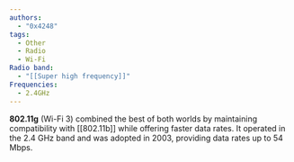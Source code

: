 ```yaml
---
authors:
  - "0x4248"
tags:
  - Other
  - Radio
  - Wi-Fi
Radio band:
  - "[[Super high frequency]]"
Frequencies:
  - 2.4GHz
---
```

**802.11g** (Wi-Fi 3) combined the best of both worlds by maintaining compatibility with [[802.11b]] while offering faster data rates. It operated in the 2.4 GHz band and was adopted in 2003, providing data rates up to 54 Mbps.